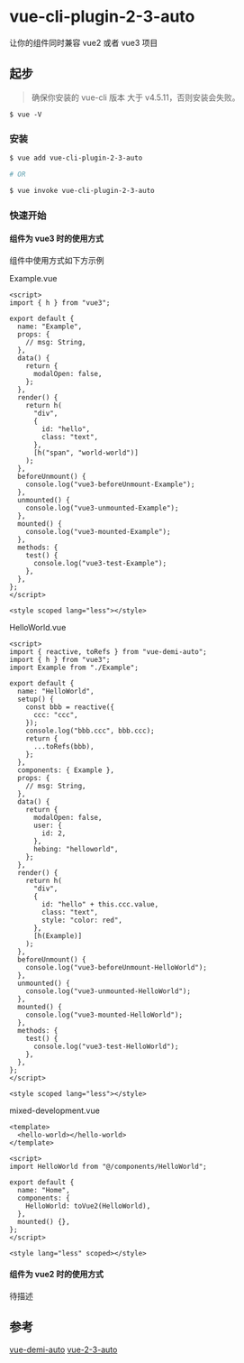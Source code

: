 # vue-cli-plugin-2-3-auto

让你的组件同时兼容 vue2 或者 vue3 项目

## 起步

> 确保你安装的 vue-cli 版本 大于 v4.5.11，否则安装会失败。

```
$ vue -V
```

### 安装

```bash
$ vue add vue-cli-plugin-2-3-auto

# OR

$ vue invoke vue-cli-plugin-2-3-auto
```

### 快速开始

#### 组件为 vue3 时的使用方式

组件中使用方式如下方示例

Example.vue

```vue
<script>
import { h } from "vue3";

export default {
  name: "Example",
  props: {
    // msg: String,
  },
  data() {
    return {
      modalOpen: false,
    };
  },
  render() {
    return h(
      "div",
      {
        id: "hello",
        class: "text",
      },
      [h("span", "world-world")]
    );
  },
  beforeUnmount() {
    console.log("vue3-beforeUnmount-Example");
  },
  unmounted() {
    console.log("vue3-unmounted-Example");
  },
  mounted() {
    console.log("vue3-mounted-Example");
  },
  methods: {
    test() {
      console.log("vue3-test-Example");
    },
  },
};
</script>

<style scoped lang="less"></style>
```

HelloWorld.vue

```vue
<script>
import { reactive, toRefs } from "vue-demi-auto";
import { h } from "vue3";
import Example from "./Example";

export default {
  name: "HelloWorld",
  setup() {
    const bbb = reactive({
      ccc: "ccc",
    });
    console.log("bbb.ccc", bbb.ccc);
    return {
      ...toRefs(bbb),
    };
  },
  components: { Example },
  props: {
    // msg: String,
  },
  data() {
    return {
      modalOpen: false,
      user: {
        id: 2,
      },
      hebing: "helloworld",
    };
  },
  render() {
    return h(
      "div",
      {
        id: "hello" + this.ccc.value,
        class: "text",
        style: "color: red",
      },
      [h(Example)]
    );
  },
  beforeUnmount() {
    console.log("vue3-beforeUnmount-HelloWorld");
  },
  unmounted() {
    console.log("vue3-unmounted-HelloWorld");
  },
  mounted() {
    console.log("vue3-mounted-HelloWorld");
  },
  methods: {
    test() {
      console.log("vue3-test-HelloWorld");
    },
  },
};
</script>

<style scoped lang="less"></style>
```

mixed-development.vue

```vue
<template>
  <hello-world></hello-world>
</template>

<script>
import HelloWorld from "@/components/HelloWorld";

export default {
  name: "Home",
  components: {
    HelloWorld: toVue2(HelloWorld),
  },
  mounted() {},
};
</script>

<style lang="less" scoped></style>
```

#### 组件为 vue2 时的使用方式

待描述

## 参考

[vue-demi-auto](https://github.com/nuochong/vue-demi-auto)
[vue-2-3-auto](https://github.com/nuochong/vue-2-3-auto)
